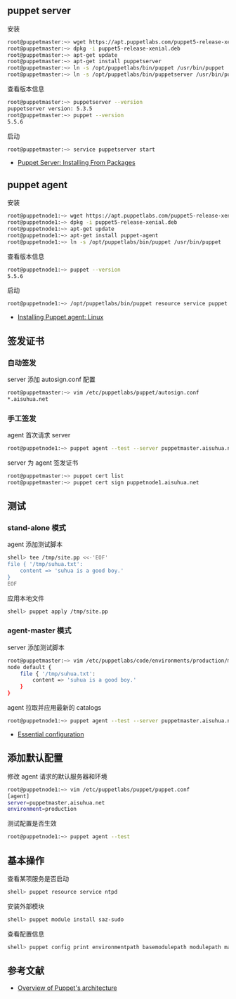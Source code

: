 ## puppet server

安装

```sh
root@puppetmaster:~> wget https://apt.puppetlabs.com/puppet5-release-xenial.deb
root@puppetmaster:~> dpkg -i puppet5-release-xenial.deb
root@puppetmaster:~> apt-get update
root@puppetmaster:~> apt-get install puppetserver
root@puppetmaster:~> ln -s /opt/puppetlabs/bin/puppet /usr/bin/puppet
root@puppetmaster:~> ln -s /opt/puppetlabs/bin/puppetserver /usr/bin/puppetserver
```

查看版本信息

```sh
root@puppetmaster:~> puppetserver --version 
puppetserver version: 5.3.5
root@puppetmaster:~> puppet --version
5.5.6
```

启动

```sh
root@puppetmaster:~> service puppetserver start
```

- [Puppet Server: Installing From Packages](https://puppet.com/docs/puppetserver/5.3/install_from_packages.html)

## puppet agent

安装

```sh
root@puppetnode1:~> wget https://apt.puppetlabs.com/puppet5-release-xenial.deb
root@puppetnode1:~> dpkg -i puppet5-release-xenial.deb
root@puppetnode1:~> apt-get update
root@puppetnode1:~> apt-get install puppet-agent
root@puppetnode1:~> ln -s /opt/puppetlabs/bin/puppet /usr/bin/puppet
```

查看版本信息

```sh
root@puppetnode1:~> puppet --version
5.5.6
```

启动

```sh
root@puppetnode1:~> /opt/puppetlabs/bin/puppet resource service puppet ensure=running enable=true
```

- [Installing Puppet agent: Linux](https://puppet.com/docs/puppet/5.5/install_linux.html)

## 签发证书

### 自动签发

server 添加 autosign.conf 配置

```sh
root@puppetmaster:~> vim /etc/puppetlabs/puppet/autosign.conf
*.aisuhua.net
```

### 手工签发

agent 首次请求 server

```sh
root@puppetnode1:~> puppet agent --test --server puppetmaster.aisuhua.net
```

server 为 agent 签发证书

```sh
root@puppetmaster:~> puppet cert list
root@puppetmaster:~> puppet cert sign puppetnode1.aisuhua.net
```

## 测试

### stand-alone 模式

agent 添加测试脚本

```sh
shell> tee /tmp/site.pp <<-'EOF'
file { '/tmp/suhua.txt':
    content => 'suhua is a good boy.'
}
EOF
```

应用本地文件

```sh
shell> puppet apply /tmp/site.pp
```

### agent-master 模式

server 添加测试脚本

```sh
root@puppetmaster:~> vim /etc/puppetlabs/code/environments/production/manifests/site.pp 
node default {
    file { '/tmp/suhua.txt':
        content => 'suhua is a good boy.'
    }
}
```

agent 拉取并应用最新的 catalogs

```sh
root@puppetnode1:~> puppet agent --test --server puppetmaster.aisuhua.net
```

- [Essential configuration](https://puppet.com/docs/puppet/5.5/quick_start_essential_config.html)

## 添加默认配置

修改 agent 请求的默认服务器和环境 

```sh
root@puppetnode1:~> vim /etc/puppetlabs/puppet/puppet.conf
[agent]
server=puppetmaster.aisuhua.net
environment=production
```

测试配置是否生效

```sh
root@puppetnode1:~> puppet agent --test
```

## 基本操作

查看某项服务是否启动

```sh
shell> puppet resource service ntpd
```

安装外部模块

```sh
shell> puppet module install saz-sudo
```

查看配置信息

```sh
shell> puppet config print environmentpath basemodulepath modulepath manifest --section master
```

## 参考文献

- [Overview of Puppet's architecture](https://puppet.com/docs/puppet/5.5/architecture.html)

